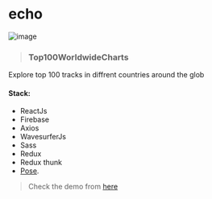 # echo

![image](https://i.imgur.com/jvzuJ89.png)


> ### Top100WorldwideCharts
  Explore top 100 tracks in diffrent countries around the glob 
#### Stack: 
+ ReactJs
+ Firebase
+ Axios
+ WavesurferJs
+ Sass
+ Redux
+ Redux thunk 
+ [Pose](https://popmotion.io/pose/). 
> Check the demo from [here](http://bit.ly/echo-appk19 "Explore echo")

